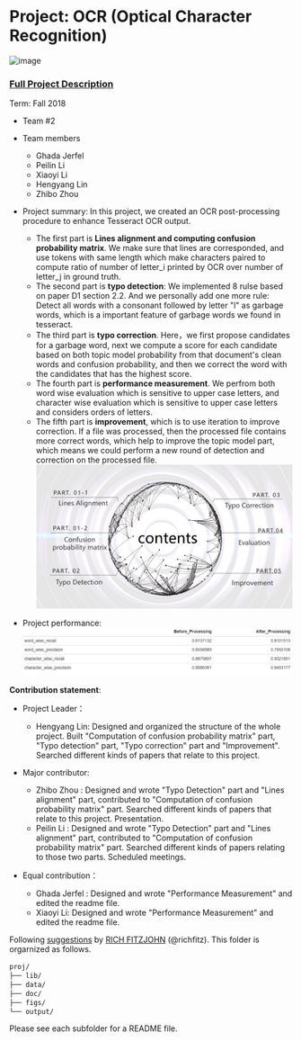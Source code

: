 # Project: OCR (Optical Character Recognition) 

![image](figs/intro.png)

### [Full Project Description](doc/project4_desc.md)

Term: Fall 2018

+ Team #2
+ Team members
	+ Ghada Jerfel 
	+ Peilin Li
	+ Xiaoyi Li
	+ Hengyang Lin
	+ Zhibo Zhou

+ Project summary: In this project, we created an OCR post-processing procedure to enhance Tesseract OCR output.
  + The first part is **Lines alignment and computing confusion probability matrix**. We make sure that lines are corresponded, and use tokens with same length which make characters paired to compute ratio of number of letter_i printed by OCR over number of letter_j in ground truth.
  + The second part is **typo detection**: We implemented 8 rulse based on paper D1 section 2.2. And we personally add one more rule: Detect all words with a consonant followed by letter "l" as garbage words, which is a important feature of garbage words we found in tesseract.
  + The third part is **typo correction**. Here，we first propose candidates for a garbage word, next we compute a score for each candidate based on both topic model probability from that document's clean words and confusion probability, and then we correct the word with the candidates that has the highest score.
  + The fourth part is **performance measurement**. We perfrom both word wise evaluation which is sensitive to upper case letters, and character wise evaluation which is sensitive to upper case letters and considers orders of letters.
  + The fifth part is **improvement**, which is to use iteration to improve correction. If a file was processed, then the processed file contains more correct words, which help to improve the topic model part, which means we could perform a new round of detection and correction on the processed file.
![screenshot](figs/proj4.png)

+ Project performance:
![screenshot](figs/evaluation.png)

**Contribution statement**: 
+ Project Leader：
  + Hengyang Lin: Designed and organized the structure of the whole project. Built "Computation of confusion probability matrix" part, "Typo detection" part, "Typo correction" part and "Improvement". Searched different kinds of papers that relate to this project.
  
+ Major contributor:
  + Zhibo Zhou : Designed and wrote "Typo Detection" part and "Lines alignment" part, contributed to "Computation of confusion probability matrix" part. Searched different kinds of papers that relate to this project. Presentation.
  + Peilin Li : Designed and wrote "Typo Detection" part and "Lines alignment" part, contributed to "Computation of confusion probability matrix" part. Searched different kinds of papers relating to those two parts. Scheduled meetings.
  
+ Equal contribution：
  + Ghada Jerfel : Designed and wrote "Performance Measurement" and edited the readme file.
  + Xiaoyi Li: Designed and wrote "Performance Measurement" and edited the readme file.
  


Following [suggestions](http://nicercode.github.io/blog/2013-04-05-projects/) by [RICH FITZJOHN](http://nicercode.github.io/about/#Team) (@richfitz). This folder is orgarnized as follows.

```
proj/
├── lib/
├── data/
├── doc/
├── figs/
└── output/
```

Please see each subfolder for a README file.
